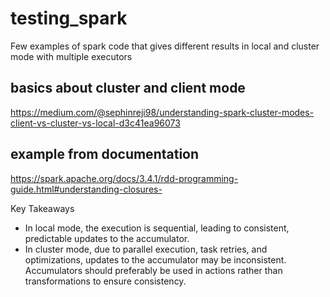 # testing_spark
Few examples of spark code that gives different results in local and cluster mode with multiple executors

## basics about cluster and client mode
https://medium.com/@sephinreji98/understanding-spark-cluster-modes-client-vs-cluster-vs-local-d3c41ea96073

## example from documentation
https://spark.apache.org/docs/3.4.1/rdd-programming-guide.html#understanding-closures-

Key Takeaways
 - In local mode, the execution is sequential, leading to consistent, predictable updates to the accumulator.
 - In cluster mode, due to parallel execution, task retries, and optimizations, updates to the accumulator may be inconsistent.
Accumulators should preferably be used in actions rather than transformations to ensure consistency.